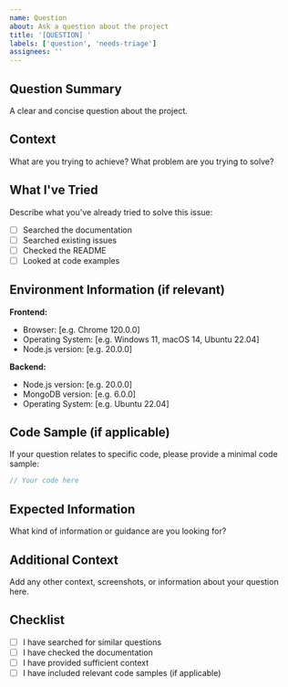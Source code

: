 ```yaml
---
name: Question
about: Ask a question about the project
title: '[QUESTION] '
labels: ['question', 'needs-triage']
assignees: ''
---
```


## Question Summary
A clear and concise question about the project.

## Context
What are you trying to achieve? What problem are you trying to solve?

## What I've Tried
Describe what you've already tried to solve this issue:
- [ ] Searched the documentation
- [ ] Searched existing issues
- [ ] Checked the README
- [ ] Looked at code examples

## Environment Information (if relevant)
**Frontend:**
- Browser: [e.g. Chrome 120.0.0]
- Operating System: [e.g. Windows 11, macOS 14, Ubuntu 22.04]
- Node.js version: [e.g. 20.0.0]

**Backend:**
- Node.js version: [e.g. 20.0.0]
- MongoDB version: [e.g. 6.0.0]
- Operating System: [e.g. Ubuntu 22.04]

## Code Sample (if applicable)
If your question relates to specific code, please provide a minimal code sample:

```javascript
// Your code here
```

## Expected Information
What kind of information or guidance are you looking for?

## Additional Context
Add any other context, screenshots, or information about your question here.

## Checklist
- [ ] I have searched for similar questions
- [ ] I have checked the documentation
- [ ] I have provided sufficient context
- [ ] I have included relevant code samples (if applicable)
